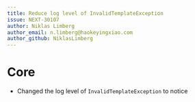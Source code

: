 ```yaml
---
title: Reduce log level of InvalidTemplateException
issue: NEXT-30107
author: Niklas Limberg
author_email: n.limberg@haokeyingxiao.com
author_github: NiklasLimberg
---
```

# Core
* Changed the log level of `InvalidTemplateException` to notice 
